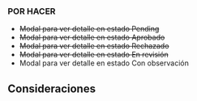 ### POR HACER

- ~~Modal para ver detalle en estado Pending~~
- ~~Modal para ver detalle en estado Aprobado~~
- ~~Modal para ver detalle en estado Rechazado~~
- ~~Modal para ver detalle en estado En revisión~~
- Modal para ver detalle en estado Con observación

## Consideraciones
